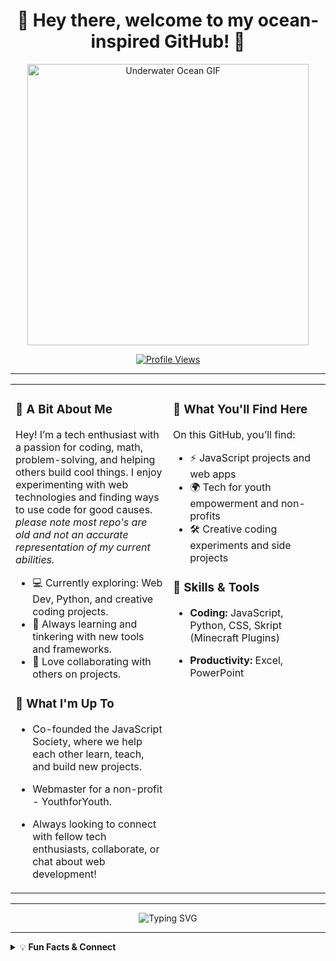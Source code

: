 <h1 align="center">
  🌊 Hey there, welcome to my ocean-inspired GitHub! 🐠
</h1>

<p align="center">
  <img src="https://i.pinimg.com/originals/29/26/04/292604fca42f49a6517090b6f9f5d98d.gif" alt="Underwater Ocean GIF" width="450"/>
</p>

<p align="center">
  <a href="https://github.com/yourusername">
    <img src="https://komarev.com/ghpvc/?username=pengyyy1&style=for-the-badge&color=00bfff&label=VISITS" alt="Profile Views"/>
  </a>
</p>

---

<div align="center">

<table>
  <tr>
    <td width="50%" valign="top">

### 🐚 A Bit About Me

Hey! I’m a tech enthusiast with a passion for coding, math, problem-solving, and helping others build cool things. I enjoy experimenting with web technologies and finding ways to use code for good causes. *please note most repo's are old and not an accurate representation of my current abilities.*

- 💻 Currently exploring: Web Dev, Python, and creative coding projects.
- 🌱 Always learning and tinkering with new tools and frameworks.
- 🤝 Love collaborating with others on projects.

### 🚀 What I'm Up To

- Co-founded the JavaScript Society, where we help each other learn, teach, and build new projects.
- Webmaster for a non-profit - YouthforYouth.
- Always looking to connect with fellow tech enthusiasts, collaborate, or chat about web development!

   </td>
   <td width="50%" valign="top">

### 🌊 What You'll Find Here

On this GitHub, you’ll find:

- ⚡️ JavaScript projects and web apps
- 🌍 Tech for youth empowerment and non-profits
- 🛠️ Creative coding experiments and side projects

### 🔧 Skills & Tools

- **Coding:** JavaScript, Python, CSS, Skript (Minecraft Plugins)
- **Productivity:** Excel, PowerPoint

   </td>
  </tr>
</table>

</div>

---

<p align="center">
  <img src="https://readme-typing-svg.demolab.com/?lines=Thanks+for+diving+in!;Let's+build+something+awesome!;Feel+free+to+connect+below!&font=Fira%20Code&center=true&width=430&height=45&duration=3000&pause=1000&color=00bfff&vCenter=true" alt="Typing SVG"/>
</p>

---

<details>
<summary>💡 <b>Fun Facts & Connect</b></summary>

- Love the outdoors, fishing, snorkelling, and hiking.
- Love eating and cooking!

**Contact Me:**
- 📫 Email: pyujun68@gmail
- 🌐 Personal Site: [website.com](website.com)
- 💼 [LinkedIn](https://linkedin.com/in/myprofile)

</details>
